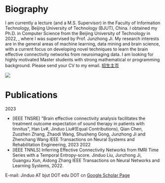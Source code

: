 # Biography

  I am currently a lecture (and a M.S. Supervisor) in the Faculty of Information Technology, Beijing University of Technology (BJUT), China. I obtained my Ph.D. in Computer Science from the Beijing University of Technology in 2022, , where I was supervised by Prof. Junzhong Ji. My research interests are in the general areas of machine learning, data mining and brain science, with a current focus on developing novel techniques to learn the brain effective connectivity networks from neuroimaging data.
  I am looking for highly motivated Master students with strong mathematical or programming background. Please send your CV to my email. [招生主页](https://yanzhao.bjut.edu.cn/info/1182/4924.htm)


![](qrcode_for_gh_0d3e241c6f10_258.jpg)

# Publications

2023
  * [IEEE TNSRE] "Brain effective connectivity analysis facilitates the treatment outcome expectation of sound therapy in patients with tinnitus", 
    Han Lv#, Jinduo Liu#(Equal Contributions), Qian Chen, Zuozhen Zhang, Zhaodi Wang, Shusheng Gong, Junzhong Ji and Zhenchang Wang
    IEEE Transactions on Neural Systems and Rehabilitation Engineering, 2023
2022
  * [IEEE TNNLS] Inferring Effective Connectivity Networks from fMRI Time Series with a Temporal Entropy-score. 
     Jinduo Liu, Junzhong Ji, Guangxu Xun, Aidong Zhang
     IEEE Transactions on Neural Networks and Learning Systems, 2022.
     
     
 E-mail: Jinduo AT bjut DOT edu DOT cn 
 [Google Scholar Page](https://scholar.google.com/citations?hl=zh-CN&user=dJIbKxkAAAAJ)
